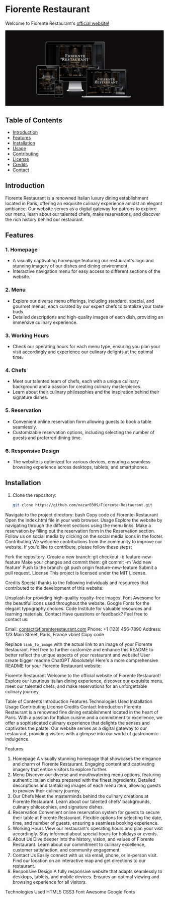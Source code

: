 # Fiorente Restaurant

Welcome to Fiorente Restaurant's <a href="https://nazar0309.github.io/Fiorente-Restaurant/index.html">official website!</a>

![Fiorente Restaurant](/assets/images/Screenshot%20(15).png)

## Table of Contents

- [Introduction](#introduction)
- [Features](#features)
- [Installation](#installation)
- [Usage](#usage)
- [Contributing](#contributing)
- [License](#license)
- [Credits](#credits)
- [Contact](#contact)

## Introduction

Fiorente Restaurant is a renowned Italian luxury dining establishment located in Paris, offering an exquisite culinary experience amidst an elegant ambiance. Our website serves as a digital gateway for patrons to explore our menu, learn about our talented chefs, make reservations, and discover the rich history behind our restaurant.

## Features

### 1. Homepage
- A visually captivating homepage featuring our restaurant's logo and stunning imagery of our dishes and dining environment.
- Interactive navigation menu for easy access to different sections of the website.

### 2. Menu
- Explore our diverse menu offerings, including standard, special, and gourmet menus, each curated by our expert chefs to tantalize your taste buds.
- Detailed descriptions and high-quality images of each dish, providing an immersive culinary experience.

### 3. Working Hours
- Check our operating hours for each menu type, ensuring you plan your visit accordingly and experience our culinary delights at the optimal time.

### 4. Chefs
- Meet our talented team of chefs, each with a unique culinary background and a passion for creating culinary masterpieces.
- Learn about their culinary philosophies and the inspiration behind their signature dishes.

### 5. Reservation
- Convenient online reservation form allowing guests to book a table seamlessly.
- Customizable reservation options, including selecting the number of guests and preferred dining time.

### 6. Responsive Design
- The website is optimized for various devices, ensuring a seamless browsing experience across desktops, tablets, and smartphones.

## Installation

1. Clone the repository:
   ```bash
   git clone https://github.com/nazar0309/Fiorente-Restaurant.git
Navigate to the project directory:
bash
Copy code
cd Fiorente-Restaurant
Open the index.html file in your web browser.
Usage
Explore the website by navigating through the different sections using the menu links.
Make a reservation by filling out the reservation form in the Reservation section.
Follow us on social media by clicking on the social media icons in the footer.
Contributing
We welcome contributions from the community to improve our website. If you'd like to contribute, please follow these steps:

Fork the repository.
Create a new branch: git checkout -b feature-new-feature
Make your changes and commit them: git commit -m 'Add new feature'
Push to the branch: git push origin feature-new-feature
Submit a pull request.
License
This project is licensed under the MIT License.

Credits
Special thanks to the following individuals and resources that contributed to the development of this website:

Unsplash for providing high-quality royalty-free images.
Font Awesome for the beautiful icons used throughout the website.
Google Fonts for the elegant typography choices.
Code Institute for valuable resources and learning materials.
Contact
Have questions or feedback? Feel free to contact  us:

Email: contact@fiorenterestaurant.com
Phone: +1 (123) 456-7890
Address: 123 Main Street, Paris, France
vbnet
Copy code

Replace `link_to_image` with the actual link to an image of your Fiorente Restaurant. Feel free to further customize and enhance this README to better reflect the unique aspects of your restaurant and website!
User
create bigger readme
ChatGPT
Absolutely! Here's a more comprehensive README for your Fiorente Restaurant website:

Fiorente Restaurant
Welcome to the official website of Fiorente Restaurant! Explore our luxurious Italian dining experience, discover our exquisite menu, meet our talented chefs, and make reservations for an unforgettable culinary journey.


Table of Contents
Introduction
Features
Technologies Used
Installation
Usage
Contributing
License
Credits
Contact
Introduction
Fiorente Restaurant is a renowned fine dining establishment located in the heart of Paris. With a passion for Italian cuisine and a commitment to excellence, we offer a sophisticated culinary experience that delights the senses and captivates the palate. Our website serves as a digital gateway to our restaurant, providing visitors with a glimpse into our world of gastronomic indulgence.


Features
1. Homepage
A visually stunning homepage that showcases the elegance and charm of Fiorente Restaurant.
Engaging content and captivating imagery that entice visitors to explore further.
2. Menu
Discover our diverse and mouthwatering menu options, featuring authentic Italian dishes prepared with the finest ingredients.
Detailed descriptions and tantalizing images of each menu item, allowing guests to preview their culinary journey.
3. Our Chefs
Meet the masterminds behind the culinary creations at Fiorente Restaurant.
Learn about our talented chefs' backgrounds, culinary philosophies, and signature dishes.
4. Reservation
Convenient online reservation system for guests to secure their table at Fiorente Restaurant.
Flexible options for selecting the date, time, and number of guests, ensuring a seamless booking experience.
5. Working Hours
View our restaurant's operating hours and plan your visit accordingly.
Stay informed about special hours for holidays or events.
6. About Us
Dive deeper into the history, vision, and values of Fiorente Restaurant.
Learn about our commitment to culinary excellence, customer satisfaction, and community engagement.
7. Contact Us
Easily connect with us via email, phone, or in-person visit.
Find our location on an interactive map and get directions to our restaurant.
8. Responsive Design
A fully responsive website that adapts seamlessly to desktops, tablets, and mobile devices.
Ensures an optimal viewing and browsing experience for all visitors.


Technologies Used
HTML5
CSS3
Font Awesome
Google Fonts
